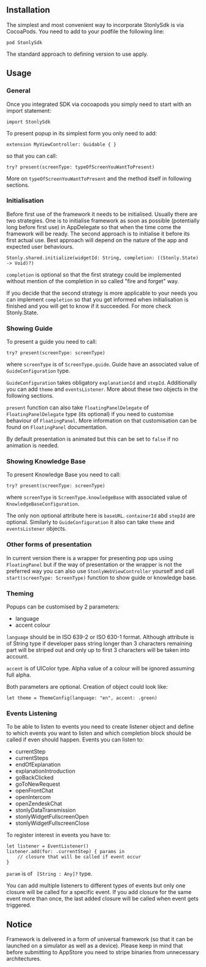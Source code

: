 ## Installation

The simplest and most convenient way to incorporate StonlySdk is via CocoaPods. You need to add to your podfile the following line:
```
pod StonlySdk
```

The standard approach to defining version to use apply.

## Usage

### General

Once you integrated SDK via cocoapods you simply need to start with an import statement:
```
import StonlySdk
```

To present popup in its simplest form you only need to add:
```
extension MyViewController: Guidable { }
```
so that you can call:
```
try? present(screenType: typeOfScreenYouWantToPresent)
```
More on `typeOfScreenYouWantToPresent` and the method itself in following sections.

### Initialisation
Before first use of the framework it needs to be initialised. Usually there are two strategies. One is to initialise framework as soon as possible (potentially long before first use) in AppDelegate so that when the time come the framework will be ready. The second approach is to initialise it before its first actual use. Best approach will depend on the nature of the app and expected user behaviours.

```
Stonly.shared.initialize(widgetId: String, completion: ((Stonly.State) -> Void)?)
```
`completion` is optional so that the first strategy could be implemented without mention of the completion in so called "fire and forget" way.

If you decide that the second strategy is more applicable to your needs you can implement `completion` so that you get informed when initialisation is finished and you will get to know if it succeeded. For more check Stonly.State.

### Showing Guide

To present a guide you need to call:
```
try? present(screenType: screenType)
```
where `screenType` is of `ScreenType.guide`. Guide have an associated value of `GuideConfiguration` type. 

`GuideConfiguration` takes obligatory `explanationId` and `stepId`. Additionally you can add `theme` and `eventsListener`. More about these two objects in the following sections.

`present` function can also take `floatingPanelDelegate` of `FloatingPanelDelegate` type (its optional) if you need to customise behaviour of `FloatingPanel`.  More information on that customisation can be found on `FloatingPanel` documentation.

By default presentation is animated but this can be set to `false` if no animation is needed.

### Showing Knowledge Base

To  present Knowledge Base you need to call:
```
try? present(screenType: screenType)
```
where `screenType` is `ScreenType.knowledgeBase` with associated value of `KnowledgeBaseConfiguration`.

The only non optional attribute here is `baseURL`. `containerId` abd `stepId` are optional. Similarly to `GuideConfiguration`  it also can take `theme` and `eventsListener` objects.

### Other forms of presentation
In current version there is a wrapper for presenting pop ups using `FloatingPanel` but if the way of presentation or the wrapper is not the preferred way you can also use `StonlyWebViewController` yourself and call `start(screenType: ScreenType)` function to show guide or knowledge base.

### Theming

Popups can be customised by 2 parameters:
* language
* accent colour

`language` should be in ISO 639-2 or ISO 630-1 format. Although attribute is of String type if developer pass string longer than 3 characters remaining part will be striped out and only up to first 3 characters will be taken into account.

`accent` is of UIColor type. Alpha value of a colour will be ignored assuming full alpha.

Both parameters are optional. Creation of object could look like:
```
let theme = ThemeConfig(language: "en", accent: .green)
```

### Events Listening

To be able to listen to events you need to create listener object and define to which events you want to listen and which completion block should be called if even should happen. Events you can listen to:

* currentStep
* currentSteps
* endOfExplanation
* explanationIntroduction
* goBackClicked
* goToNewRequest
* openFrontChat
* openIntercom
* openZendeskChat
* stonlyDataTransmission
* stonlyWidgetFullscreenOpen
* stonlyWidgetFullscreenClose

To register interest in events you have to:
```
let listener = EventListener()
listener.add(for: .currentStep) { params in
    // closure that will be called if event occur
}
```
`param` is of ` [String : Any]?` type.

You can add multiple listeners to different types of events but only one closure will be called for a specific event. If you add closure for the same event more than once, the last added closure will be called when event gets triggered.

## Notice

Framework is delivered in a form of universal framework (so that it can be launched on a simulator as well as a device). Please keep in mind that before submitting to AppStore you need to stripe binaries from unnecessary architectures.

